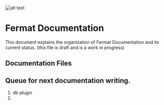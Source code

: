 ![alt text](https://github.com/bitDubai/media-kit/blob/master/MediaKit/Fermat%20Branding/Fermat%20Logotype/Fermat_Logo_3D.png "Fermat Logo")

# Fermat Documentation

This document explains the organization of Fermat Documentation and its current status.
(this file is draft and is a work in progress)

## Documentation Files

## Queue for next documentation writing.

1. db plugin
2.


